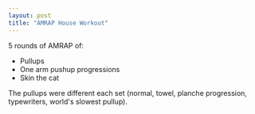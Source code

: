 ```yaml
---
layout: post
title: "AMRAP House Workout"
---
```


5 rounds of AMRAP of:

- Pullups
- One arm pushup progressions
- Skin the cat

The pullups were different each set (normal, towel, planche progression, typewriters, world's slowest pullup).
